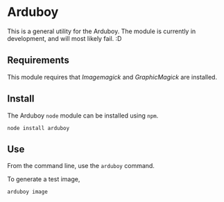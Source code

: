 # Arduboy
This is a general utility for the Arduboy. The module is currently in
development, and will most likely fail. :D

## Requirements
This module requires that _Imagemagick_ and _GraphicMagick_ are installed.

## Install
The Arduboy `node` module can be installed using `npm`.

```
node install arduboy
```

## Use

From the command line, use the `arduboy` command.

To generate a test image,
```
arduboy image
```
